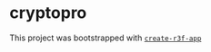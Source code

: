 # cryptopro

This project was bootstrapped with [`create-r3f-app`](https://github.com/utsuboco/create-r3f-app)
